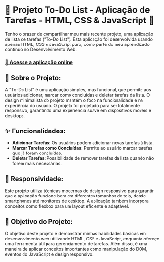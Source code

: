 # 📝 Projeto To-Do List - Aplicação de Tarefas - HTML, CSS & JavaScript 📝

Tenho o prazer de compartilhar meu mais recente projeto, uma aplicação de lista de tarefas ("To-Do List"). Esta aplicação foi desenvolvida usando apenas HTML, CSS e JavaScript puro, como parte do meu aprendizado contínuo no Desenvolvimento Web.

### [🔗 Acesse a aplicação online](https://g4brielpy.github.io/to-do-list/)

## 📌 Sobre o Projeto:

A "To-Do List" é uma aplicação simples, mas funcional, que permite aos usuários adicionar, marcar como concluídas e deletar tarefas da lista. O design minimalista do projeto mantém o foco na funcionalidade e na experiência do usuário. O projeto foi projetado para ser totalmente responsivo, garantindo uma experiência suave em dispositivos móveis e desktops.

## ✨ Funcionalidades:

- **Adicionar Tarefas**: Os usuários podem adicionar novas tarefas à lista.
- **Marcar Tarefas como Concluídas**: Permite ao usuário marcar tarefas que já foram concluídas.
- **Deletar Tarefas**: Possibilidade de remover tarefas da lista quando não forem mais necessárias.

## 📱 Responsividade:

Este projeto utiliza técnicas modernas de design responsivo para garantir que a aplicação funcione bem em diferentes tamanhos de tela, desde smartphones até monitores de desktop. A aplicação também incorpora conceitos como flexbox para um layout eficiente e adaptável.

## 🎯 Objetivo do Projeto:

O objetivo deste projeto é demonstrar minhas habilidades básicas em desenvolvimento web utilizando HTML, CSS e JavaScript, enquanto ofereço uma ferramenta útil para gerenciamento de tarefas. Além disso, é uma maneira de aplicar conceitos importantes como manipulação do DOM, eventos do JavaScript e design responsivo.
